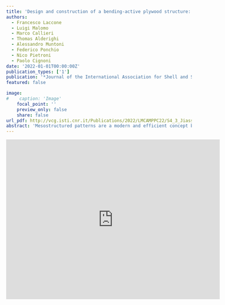 ```yaml
---
title: 'Design and construction of a bending-active plywood structure: the Flexmaps Pavilion'
authors:
  - Francesco Laccone
  - Luigi Malomo
  - Marco Callieri
  - Thomas Alderighi
  - Alessandro Muntoni
  - Federico Ponchio
  - Nico Pietroni
  - Paolo Cignoni
date: '2022-01-01T00:00:00Z'
publication_types: ['1']
publication: '*Journal of the International Association for Shell and Spatial Structures (J.IASS)*'
featured: false

image:
#    caption: 'Image'
    focal_point: ''
    preview_only: false
    share: false
url_pdf: http://vcg.isti.cnr.it/Publications/2022/LMCAMPPC22/S4_3_Jiass_21_38_16_Laccone.pdf
abstract: 'Mesostructured patterns are a modern and efficient concept based on designing the geometry of structural material at the meso-scale to achieve desired mechanical performances. In the context of bending-active structures, such a concept can be used to control the flexibility of the panels forming a surface without changing the constituting material. These panels undergo a formation process of deformation by bending, and application of internal restraints. This paper describes a new constructional system, FlexMaps, that has initiated the adoption of bending-active mesostructures at the architectural scale. Here, these modules are in the form of four-arms spirals made of CNC-milled plywood and are designed to reach the desired target shape once assembled. All phases from the conceptual design to the fabrication are seamlessly linked within an automated workflow. To illustrate the potential of the system, the paper discusses the results of a demonstrator project entitled FlexMaps Pavilion (3.90x3.96x3.25 meters) that has been exhibited at the IASS Symposium in 2019 and more recently at the 2021 17th International Architecture Exhibition, La Biennale di Venezia. The structural response is investigated through a detailed structural analysis, and the long-term behavior is assessed through a photogrammetric survey.     For more details on the prototype, please visit this  webpage      Our pavilion has been exhibited in the  Italian pavilion of the 2021 17th Biennale Architettura in Venice'
---
```

<iframe width="580" height="435" src="https://www.youtube.com/embed/OdrGo4Lk86s" frameborder="0" allow="accelerometer; autoplay; clipboard-write; encrypted-media; gyroscope; picture-in-picture" frameborder="0" allowfullscreen>

